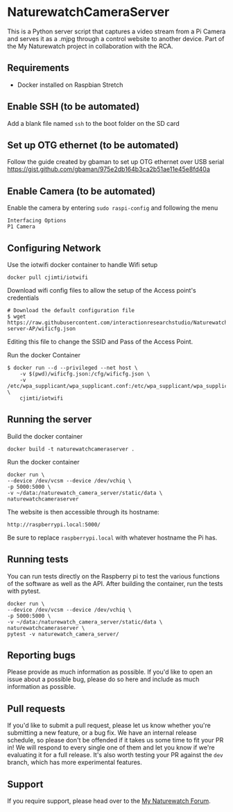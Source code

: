 # NaturewatchCameraServer

This is a Python server script that captures a video stream from a Pi Camera and serves it as a .mjpg through a control website to another device. Part of the My Naturewatch project in collaboration with the RCA.

## Requirements

- Docker installed on Raspbian Stretch

## Enable SSH (to be automated) 

Add a blank file named `ssh` to the boot folder on the SD card

## Set up OTG ethernet (to be automated) 

Follow the guide created by gbaman to set up OTG ethernet over USB serial https://gist.github.com/gbaman/975e2db164b3ca2b51ae11e45e8fd40a

## Enable Camera (to be automated)

Enable the camera by entering `sudo raspi-config` and following the menu

	Interfacing Options
	P1 Camera

## Configuring Network

Use the iotwifi docker container to handle Wifi setup

	docker pull cjimti/iotwifi
	
Download wifi config files to allow the setup of the Access point's credentials 

	# Download the default configuration file
	$ wget https://raw.githubusercontent.com/interactionresearchstudio/NaturewatchCameraServer/wip/flask-server-AP/wificfg.json
	
Editing this file to change the SSID and Pass of the Access Point.

Run the docker Container

	$ docker run --d --privileged --net host \
      	-v $(pwd)/wificfg.json:/cfg/wificfg.json \
      	-v /etc/wpa_supplicant/wpa_supplicant.conf:/etc/wpa_supplicant/wpa_supplicant.conf \
      	cjimti/iotwifi

## Running the server

Build the docker container
	
	docker build -t naturewatchcameraserver .
    
    
Run the docker container

    docker run \
    --device /dev/vcsm --device /dev/vchiq \
    -p 5000:5000 \
    -v ~/data:/naturewatch_camera_server/static/data \
    naturewatchcameraserver

The website is then accessible through its hostname:

	http://raspberrypi.local:5000/
	
Be sure to replace `raspberrypi.local` with whatever hostname the Pi has.

## Running tests

You can run tests directly on the Raspberry pi to test the various functions of the
software as well as the API. After building the container, run the tests with pytest.

    docker run \
    --device /dev/vcsm --device /dev/vchiq \
    -p 5000:5000 \
    -v ~/data:/naturewatch_camera_server/static/data \
    naturewatchcameraserver \
    pytest -v naturewatch_camera_server/

## Reporting bugs

Please provide as much information as possible. If you'd like to open an issue about a 
possible bug, please do so here and include as much information as possible. 

## Pull requests

If you'd like to submit a pull request, please let us know whether you're submitting a
new feature, or a bug fix. We have an internal release schedule, so please don't be
offended if it takes us some time to fit your PR in! We will respond to every single 
one of them and let you know if we're evaluating it for a full release. It's also worth 
testing your PR against the `dev` branch, which has more experimental features.

## Support

If you require support, please head over to the [My Naturewatch Forum](https://mynaturewatch.net/forum).

